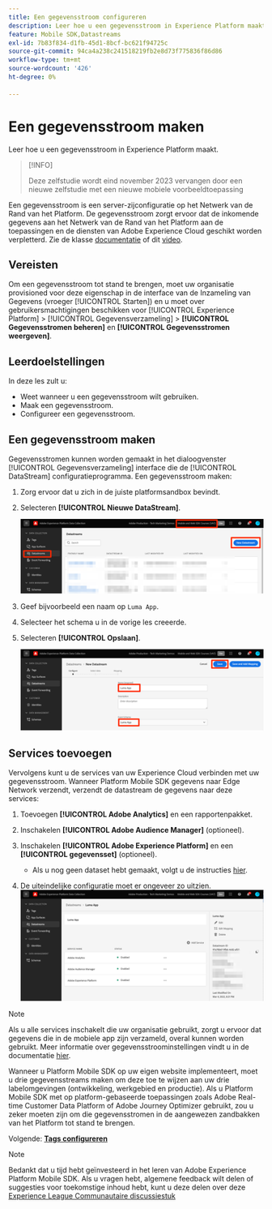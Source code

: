 ```yaml
---
title: Een gegevensstroom configureren
description: Leer hoe u een gegevensstroom in Experience Platform maakt.
feature: Mobile SDK,Datastreams
exl-id: 7b83f834-d1fb-45d1-8bcf-bc621f94725c
source-git-commit: 94ca4a238c241518219fb2e8d73f775836f86d86
workflow-type: tm+mt
source-wordcount: '426'
ht-degree: 0%

---
```


# Een gegevensstroom maken

Leer hoe u een gegevensstroom in Experience Platform maakt.

>[!INFO]
>
> Deze zelfstudie wordt eind november 2023 vervangen door een nieuwe zelfstudie met een nieuwe mobiele voorbeeldtoepassing

Een gegevensstroom is een server-zijconfiguratie op het Netwerk van de Rand van het Platform.  De gegevensstroom zorgt ervoor dat de inkomende gegevens aan het Netwerk van de Rand van het Platform aan de toepassingen en de diensten van Adobe Experience Cloud geschikt worden verpletterd. Zie de klasse [documentatie](https://experienceleague.adobe.com/docs/experience-platform/edge/fundamentals/datastreams.html) of dit [video](https://experienceleague.adobe.com/docs/platform-learn/data-collection/edge-network/configure-datastreams.html).

## Vereisten

Om een gegevensstroom tot stand te brengen, moet uw organisatie provisioned voor deze eigenschap in de interface van de Inzameling van Gegevens (vroeger [!UICONTROL Starten]) en u moet over gebruikersmachtigingen beschikken voor [!UICONTROL Experience Platform] > [!UICONTROL Gegevensverzameling] > **[!UICONTROL Gegevensstromen beheren]** en **[!UICONTROL Gegevensstromen weergeven]**.

## Leerdoelstellingen

In deze les zult u:

* Weet wanneer u een gegevensstroom wilt gebruiken.
* Maak een gegevensstroom.
* Configureer een gegevensstroom.

## Een gegevensstroom maken

Gegevensstromen kunnen worden gemaakt in het dialoogvenster [!UICONTROL Gegevensverzameling] interface die de [!UICONTROL DataStream] configuratieprogramma. Een gegevensstroom maken:

1. Zorg ervoor dat u zich in de juiste platformsandbox bevindt.
1. Selecteren **[!UICONTROL Nieuwe DataStream]**.

   ![datastreams home](assets/mobile-datastream-new.png)

1. Geef bijvoorbeeld een naam op `Luma App`.
1. Selecteer het schema u in de vorige les creeerde.
1. Selecteren **[!UICONTROL Opslaan]**.

   ![nieuwe gegevensstromen](assets/mobile-datastream-name.png)


## Services toevoegen

Vervolgens kunt u de services van uw Experience Cloud verbinden met uw gegevensstroom. Wanneer Platform Mobile SDK gegevens naar Edge Network verzendt, verzendt de datastream de gegevens naar deze services:

1. Toevoegen **[!UICONTROL Adobe Analytics]** en een rapportenpakket.

1. Inschakelen **[!UICONTROL Adobe Audience Manager]** (optioneel).

1. Inschakelen **[!UICONTROL Adobe Experience Platform]** en een **[!UICONTROL gegevensset]** (optioneel).
   * Als u nog geen dataset hebt gemaakt, volgt u de instructies [hier](platform.md).

1. De uiteindelijke configuratie moet er ongeveer zo uitzien.
   ![gegevensstroominstellingen](assets/mobile-datastream-settings.png)


>[!NOTE]
>
>Als u alle services inschakelt die uw organisatie gebruikt, zorgt u ervoor dat gegevens die in de mobiele app zijn verzameld, overal kunnen worden gebruikt. Meer informatie over gegevensstroominstellingen vindt u in de documentatie [hier](https://experienceleague.adobe.com/docs/experience-platform/edge/fundamentals/datastreams.html#adobe-experience-platform-settings).

Wanneer u Platform Mobile SDK op uw eigen website implementeert, moet u drie gegevensstreams maken om deze toe te wijzen aan uw drie labelomgevingen (ontwikkeling, werkgebied en productie). Als u Platform Mobile SDK met op platform-gebaseerde toepassingen zoals Adobe Real-time Customer Data Platform of Adobe Journey Optimizer gebruikt, zou u zeker moeten zijn om die gegevensstromen in de aangewezen zandbakken van het Platform tot stand te brengen.

Volgende: **[Tags configureren](configure-tags.md)**

>[!NOTE]
>
>Bedankt dat u tijd hebt geïnvesteerd in het leren van Adobe Experience Platform Mobile SDK. Als u vragen hebt, algemene feedback wilt delen of suggesties voor toekomstige inhoud hebt, kunt u deze delen over deze [Experience League Communautaire discussiestuk](https://experienceleaguecommunities.adobe.com/t5/adobe-experience-platform-launch/tutorial-discussion-implement-adobe-experience-cloud-in-mobile/td-p/443796)
